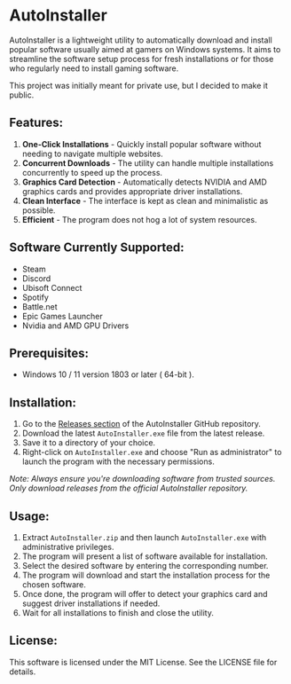 # AutoInstaller

AutoInstaller is a lightweight utility to automatically download and install popular software usually aimed at gamers on Windows systems. It aims to streamline the software setup process for fresh installations or for those who regularly need to install gaming software.

This project was initially meant for private use, but I decided to make it public.

## Features:

1. **One-Click Installations** - Quickly install popular software without needing to navigate multiple websites.
2. **Concurrent Downloads** - The utility can handle multiple installations concurrently to speed up the process.
3. **Graphics Card Detection** - Automatically detects NVIDIA and AMD graphics cards and provides appropriate driver installations.
5. **Clean Interface** - The interface is kept as clean and minimalistic as possible.
6. **Efficient** - The program does not hog a lot of system resources.

## Software Currently Supported:

- Steam
- Discord
- Ubisoft Connect
- Spotify
- Battle.net
- Epic Games Launcher
- Nvidia and AMD GPU Drivers

## Prerequisites:

- Windows 10 / 11 version 1803 or later ( 64-bit ).

## Installation:

1. Go to the [Releases section](https://github.com/MikeCVermeer/AutoInstaller/releases) of the AutoInstaller GitHub repository.
2. Download the latest `AutoInstaller.exe` file from the latest release.
3. Save it to a directory of your choice.
4. Right-click on `AutoInstaller.exe` and choose "Run as administrator" to launch the program with the necessary permissions.

*Note: Always ensure you're downloading software from trusted sources. Only download releases from the official AutoInstaller repository.*

## Usage:

1. Extract `AutoInstaller.zip` and then launch `AutoInstaller.exe` with administrative privileges.
2. The program will present a list of software available for installation.
3. Select the desired software by entering the corresponding number.
4. The program will download and start the installation process for the chosen software.
5. Once done, the program will offer to detect your graphics card and suggest driver installations if needed.
6. Wait for all installations to finish and close the utility.

## License:

This software is licensed under the MIT License. See the LICENSE file for details.
